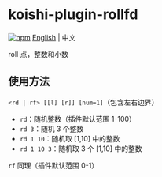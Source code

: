 # koishi-plugin-rollfd

[![npm](https://img.shields.io/npm/v/koishi-plugin-rollfd?style=flat-square)](https://www.npmjs.com/package/koishi-plugin-rollfd) [English](../readme.md) | 中文

roll 点，整数和小数
## 使用方法
`<rd | rf> [[l] [r]] [num=1]`（包含左右边界）
* `rd`：随机整数（插件默认范围 1-100）
* `rd 3`：随机 3 个整数
* `rd 1 10`：随机取 [1,10] 中的整数
* `rd 1 10 3`：随机取 3 个 [1,10] 中的整数

`rf` 同理（插件默认范围 0-1）